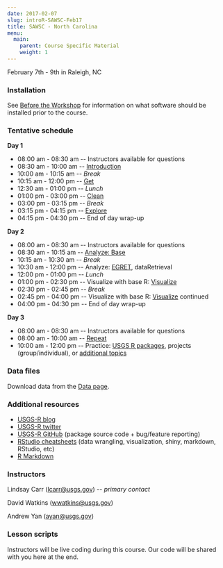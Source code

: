 ```yaml
---
date: 2017-02-07
slug: introR-SAWSC-Feb17
title: SAWSC - North Carolina
menu:
  main:
    parent: Course Specific Material
    weight: 1
---
```

February 7th - 9th in Raleigh, NC

### Installation

See [Before the Workshop](/intro-curriculum/Before) for information on what software should be installed prior to the course.

### Tentative schedule

**Day 1**

-   08:00 am - 08:30 am -- Instructors available for questions
-   08:30 am - 10:00 am -- [Introduction](/intro-curriculum/Introduction)
-   10:00 am - 10:15 am -- *Break*
-   10:15 am - 12:00 pm -- [Get](/intro-curriculum/Get)
-   12:30 am - 01:00 pm -- *Lunch*
-   01:00 pm - 03:00 pm -- [Clean](/intro-curriculum/Clean)
-   03:00 pm - 03:15 pm -- *Break*
-   03:15 pm - 04:15 pm -- [Explore](/intro-curriculum/Explore)
-   04:15 pm - 04:30 pm -- End of day wrap-up

**Day 2**

-   08:00 am - 08:30 am -- Instructors available for questions
-   08:30 am - 10:15 am -- [Analyze: Base](/intro-curriculum/Analyze)
-   10:15 am - 10:30 am -- *Break*
-   10:30 am - 12:00 pm -- Analyze: [EGRET](https://cran.r-project.org/web/packages/EGRET/EGRET.pdf), dataRetrieval
-   12:00 pm - 01:00 pm -- *Lunch*
-   01:00 pm - 02:30 pm -- Visualize with base R: [Visualize](/intro-curriculum/Visualize/)
-   02:30 pm - 02:45 pm -- *Break*
-   02:45 pm - 04:00 pm -- Visualize with base R: [Visualize](/intro-curriculum/Visualize/) continued
-   04:00 pm - 04:30 pm -- End of day wrap-up

**Day 3**

-   08:00 am - 08:30 am -- Instructors available for questions
-   08:00 am - 10:00 am -- [Repeat](/intro-curriculum/Reproduce/)
-   10:00 am - 12:00 pm -- Practice: [USGS R packages](/intro-curriculum/USGS/), projects (group/individual), or [additional topics](/intro-curriculum/Additional/)

### Data files

Download data from the [Data page](/intro-curriculum/data/).

### Additional resources

-   [USGS-R blog](https://owi.usgs.gov/blog/tags/r)
-   [USGS-R twitter](https://twitter.com/USGS_R)
-   [USGS-R GitHub](https://github.com/USGS-R) (package source code + bug/feature reporting)
-   [RStudio cheatsheets](https://www.rstudio.com/resources/cheatsheets/) (data wrangling, visualization, shiny, markdown, RStudio, etc)
-   [R Markdown](http://rmarkdown.rstudio.com/lesson-1.html)

### Instructors

Lindsay Carr (<lcarr@usgs.gov>) -- *primary contact*

David Watkins (<wwatkins@usgs.gov>)

Andrew Yan (<ayan@usgs.gov>)

### Lesson scripts

Instructors will be live coding during this course. Our code will be shared with you here at the end.
